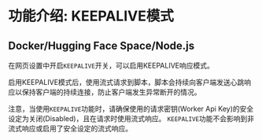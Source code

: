 # 功能介绍: KEEPALIVE模式

## Docker/Hugging Face Space/Node.js

在网页设置中开启`KEEPALIVE`开关，可以启用KEEPALIVE响应模式。

启用KEEPALIVE模式后，使用流式请求到脚本，脚本会持续向客户端发送心跳响应以保持客户端的持续连接，防止客户端发生异常断开的情况。

注意，当使用`KEEPALIVE`功能时，请确保使用的请求密钥(Worker Api Key)的安全设定为关闭(Disabled)，且在请求时使用流式响应。
`KEEPALIVE`功能不会影响到非流式响应或启用了安全设定的流式响应。

